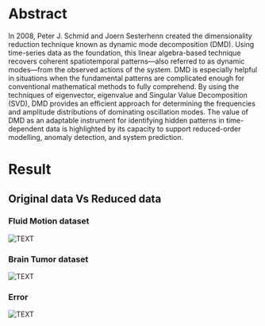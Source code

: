 # Abstract

In 2008, Peter J. Schmid and Joern Sesterhenn created the dimensionality reduction technique known as dynamic mode decomposition (DMD).
Using time-series data as the foundation, this linear algebra-based technique recovers coherent spatiotemporal patterns—also referred to as dynamic modes—from the observed actions of the system. DMD is especially helpful in situations when the fundamental patterns are complicated enough for conventional mathematical methods to fully comprehend. By using the techniques of eigenvector, eigenvalue and Singular Value Decomposition (SVD), DMD provides an efficient approach for determining the frequencies and amplitude distributions of dominating oscillation modes. The value of DMD as an adaptable instrument for identifying hidden patterns in time-dependent data is highlighted by its capacity to support reduced-order modelling, anomaly detection, and system prediction.


# Result

## Original data Vs Reduced data

### Fluid Motion dataset

![TEXT](https://cdn.discordapp.com/attachments/1081571558532853971/1180243098173972480/image.png?ex=657cb60a&is=656a410a&hm=c673f387c7a99cd2cba91c0b6c110881bb7de196359ba1fcb7c709fc1938e197&)

### Brain Tumor dataset

![TEXT](https://cdn.discordapp.com/attachments/1081571558532853971/1180245038693892216/Screenshot_2023-12-02_020150.png?ex=657cb7d9&is=656a42d9&hm=e2458da0405ebb43287a8bfb91ddf61e12953680dd2a2372bd62c6792e8ce4f1&)


### Error

![TEXT](https://cdn.discordapp.com/attachments/1081571558532853971/1180253828877139978/Screenshot_2023-12-02_023341.png?ex=657cc008&is=656a4b08&hm=8d58b51ea5f00f73a80ba83ed274dbaf8f681fba4063bc46de960b59dc137290&)